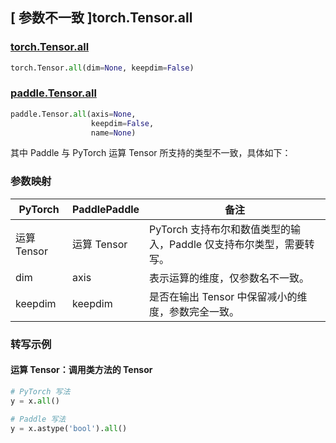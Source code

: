 ## [ 参数不一致 ]torch.Tensor.all

### [torch.Tensor.all](https://pytorch.org/docs/stable/generated/torch.Tensor.all.html?highlight=torch+tensor+all#torch.Tensor.all)

```python
torch.Tensor.all(dim=None, keepdim=False)
```

### [paddle.Tensor.all](https://www.paddlepaddle.org.cn/documentation/docs/zh/develop/api/paddle/Tensor_cn.html#all-axis-none-keepdim-false-name-none)

```python
paddle.Tensor.all(axis=None,
                  keepdim=False,
                  name=None)
```

其中 Paddle 与 PyTorch 运算 Tensor 所支持的类型不一致，具体如下：

### 参数映射

| PyTorch       | PaddlePaddle | 备注                                                   |
| ------------- | ------------ | ------------------------------------------------------ |
| 运算 Tensor        | 运算 Tensor            | PyTorch 支持布尔和数值类型的输入，Paddle 仅支持布尔类型，需要转写。                   |
| dim    |  axis     | 表示运算的维度，仅参数名不一致。        |
| keepdim    |  keepdim  | 是否在输出 Tensor 中保留减小的维度，参数完全一致。  |

### 转写示例
#### 运算 Tensor：调用类方法的 Tensor
```python
# PyTorch 写法
y = x.all()

# Paddle 写法
y = x.astype('bool').all()
```
